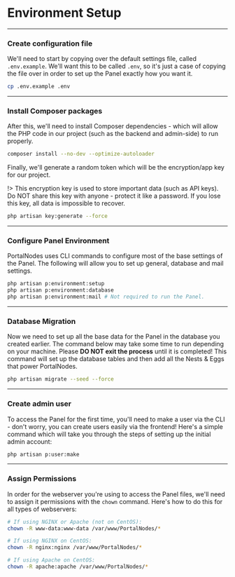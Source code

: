 # Environment Setup

***

### Create configuration file
We'll need to start by copying over the default settings file, called `.env.example`. We'll want
this to be called `.env`, so it's just a case of copying the file over in order to set up the Panel
exactly how you want it.

```bash
cp .env.example .env
```

***

### Install Composer packages
After this, we'll need to install Composer dependencies - which will allow the PHP code in our project
(such as the backend and admin-side) to run properly.

```bash
composer install --no-dev --optimize-autoloader
```

Finally, we'll generate a random token which will be the encryption/app key for our project.

!> This encryption key is used to store important data (such as API keys).
Do NOT share this key with anyone - protect it like a password.
If you lose this key, all data is impossible to recover.

```bash
php artisan key:generate --force
```

***

### Configure Panel Environment
PortalNodes uses CLI commands to configure most of the base settings of the Panel.
The following will allow you to set up general, database and mail settings.

```bash
php artisan p:environment:setup
php artisan p:environment:database
php artisan p:environment:mail # Not required to run the Panel.
```

***

### Database Migration
Now we need to set up all the base data for the Panel in the database you created earlier. The command below may take some time to run depending on your machine. Please **DO NOT exit the process** until it is completed! This command will set up the database tables and then add all the Nests & Eggs that power PortalNodes.

```bash
php artisan migrate --seed --force
```

***

### Create admin user
To access the Panel for the first time, you'll need to make a user via the CLI - don't worry, you can 
create users easily via the frontend! Here's a simple command which will take you through the steps of
setting up the initial admin account:
```bash
php artisan p:user:make
```

***

### Assign Permissions
In order for the webserver you're using to access the Panel files, we'll need to assign it permissions
with the `chown` command. Here's how to do this for all types of webservers:
```bash
# If using NGINX or Apache (not on CentOS):
chown -R www-data:www-data /var/www/PortalNodes/*

# If using NGINX on CentOS:
chown -R nginx:nginx /var/www/PortalNodes/*

# If using Apache on CentOS:
chown -R apache:apache /var/www/PortalNodes/*
```